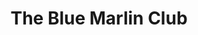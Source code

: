 ---
layout: info
type: Standard
title: The Blue Marlin Club
section: fine dining / resort dining
logo: placeholder
ratings: $$$
phone: "5306299"
email:
address:
description: Port Vila’s newest venue. Has a club atmosphere like the name suggests with amenities like a pool with great view over Port Vila Harbour.
---
